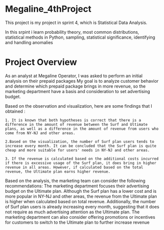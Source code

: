 # Megaline_4thProject
This project is my project in sprint 4, which is Statistical Data Analysis.

In this srpint i learn probability theory, most common distributions, statistical methods in Python, sampling, statistical significance, identifying and handling anomalies

# Project Overview

As an analyst at Megaline Operator, I was asked to perform an initial analysis on their prepaid packages My goal is to analyze customer behavior and determine which prepaid package brings in more revenue, so the marketing department have a basis and consideration to set advertising budget.

Based on the observation and visualization, here are some findings that I obtained :
    
    1. It is known that both hypotheses is correct that there is a difference in the amount of revenue between the Surf and Ultimate plans, as well as a difference in the amount of revenue from users who come from NY-NJ and other areas.
    
    2.Based on the visualization, the number of Surf plan users tends to increase every month. It can be concluded that the Surf plan is quite cheap and more suitable for users' needs in NY-NJ and other areas.
    
    3. If the revenue is calculated based on the additional costs incurred if there is excessive usage of the Surf plan, it does bring in higher revenue in all areas. However, if calculated based on the total revenue, the Ultimate plan earns higher revenue.

Based on the analysis, the marketing team can consider the following recommendations:
The marketing department focuses their advertising budget on the Ultimate plan. Although the Surf plan has a lower cost and is more popular in NY-NJ and other areas, the revenue from the Ultimate plan is higher when calculated based on total revenue. Additionally, the number of Surf plan users is already increasing every month, suggesting that it does not require as much advertising attention as the Ultimate plan. The marketing department can also consider offering promotions or incentives for customers to switch to the Ultimate plan to further increase revenue
